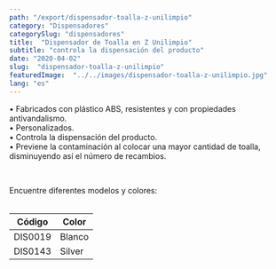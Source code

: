 ```yaml
---
path: "/export/dispensador-toalla-z-unilimpio"
category: "Dispensadores"
categorySlug: "dispensadores"
title:  "Dispensador de Toalla en Z Unilimpio"
subtitle: "controla la dispensación del producto"
date: "2020-04-02"
slug:  "dispensador-toalla-z-unilimpio"
featuredImage:  "../../images/dispensador-toalla-z-unilimpio.jpg"
lang: "es"
---
```

• Fabricados con plástico ABS, resistentes y con propiedades antivandalismo.<br/>
• Personalizados.<br/>
• Controla la dispensación del producto.<br/>
• Previene la contaminación al colocar una mayor cantidad de toalla, disminuyendo así el número de recambios.<br/>

<br/>

Encuentre diferentes modelos y colores:
<br><br>
<table class="min-w-full md:min-w-0 divide-y-0 divide-gray-200">
          <thead class=" bg-white">
            <tr>
              <th scope="col" class="px-6 text-center text-xs font-medium text-white bg-primary-default uppercase tracking-wider">
                Código
              </th>
              <th scope="col" class="px-6 py-3 text-center text-xs font-medium text-white bg-primary-lighter uppercase tracking-wider">
                Color
              </th>
            </tr>
          </thead>
          <tbody>
            <tr class="bg-gray-100">
              <td class="px-6 py-4 whitespace-nowrap text-sm text-gray-700 text-center">
              DIS0019
              </td>
              <td class="px-6 py-4 whitespace-nowrap text-sm text-gray-700 text-center">
               Blanco
              </td>
            </tr>
            <tr class="bg-gray-300">
              <td class="px-6 py-4 whitespace-nowrap text-sm text-gray-700 text-center">
              DIS0143
              </td>
              <td class="px-6 py-4 whitespace-nowrap text-sm text-gray-700 text-center">
              Silver
              </td>
            </tr>
          </tbody>
        </table><br/>
    

